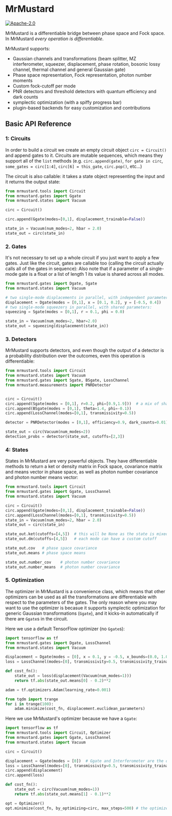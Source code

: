 # MrMustard

[![Apache-2.0](https://img.shields.io/badge/License-Apache--2.0-blue)](https://opensource.org/licenses/Apache-2.0)

MrMustard is a differentiable bridge between phase space and Fock space. In MrMustard _every operation is differentiable_.

MrMustard supports:
- Gaussian channels and transformations (beam splitter, MZ interferometer, squeezer, displacement, phase rotation, bosonic lossy channel, thermal channel and general Gaussian gate)
- Phase space representation, Fock representation, photon number moments
- Custom fock-cutoff per mode
- PNR detectors and threshold detectors with quantum efficiency and dark counts
- symplectic optimization (with a spiffy progress bar)
- plugin-based backends for easy customization and contributions


## Basic API Reference

### 1: Circuits

In order to build a circuit we create an empty circuit object `circ = Circuit()` and append gates to it. 
Circuits are mutable sequences, which means they support all of the `list` methods (e.g. `circ.append(gate)`, `for gate in circ`, `some_gates = circ[1:4]`, `circ[6] = this_gate`, `circ.pop()`, etc...)

The circuit is also callable: it takes a state object representing the input and it returns the output state:

```python
from mrmustard.tools import Circuit
from mrmustard.gates import Ggate
from mrmustard.states import Vacuum

circ = Circuit()

circ.append(Ggate(modes=[0,1], displacement_trainable=False))

state_in = Vacuum(num_modes=2, hbar = 2.0)
state_out = circ(state_in)
```

### 2. Gates
It's not necessary to set up a whole circuit if you just want to apply a few gates. Just like the circuit, gates are callable too (calling the circuit actually calls all of the gates in sequence):
Also note that if a parameter of a single-mode gate is a float or a list of length 1 its value is shared across all modes.

```python
from mrmustard.gates import Dgate, Sgate
from mrmustard.states import Vacuum

# two single-mode displacements in parallel, with independent parameters:
displacement = Dgate(modes = [0,1], x = [0.1, 0.2], y = [-0.5, 0.4])
# two single-mode squeezers in parallel, with shared parameters:
squeezing = Sgate(modes = [0,1], r = 0.1, phi = 0.0)

state_in = Vacuum(num_modes=2, hbar=2.0)
state_out = squeezing(displacement(state_in))
```

### 3. Detectors
MrMustard supports detectors, and even though the output of a detector is a probability distribution over the outcomes, even this operation is differentiable:

```python
from mrmustard.tools import Circuit
from mrmustard.states import Vacuum
from mrmustard.gates import Sgate, BSgate, LossChannel
from mrmustard.measurements import PNRDetector


circ = Circuit()
circ.append(Sgate(modes = [0,1], r=0.2, phi=[0.9,1.9]))  # a mix of shared and independent parameters is allowed
circ.append(BSgate(modes = [0,1], theta=1.4, phi=-0.1))
circ.append(LossChannel(modes=[0,1], transmissivity=0.5))

detector = PNRDetector(modes = [0,1], efficiency=0.9, dark_counts=0.01)

state_out = circ(Vacuum(num_modes=2))
detection_probs = detector(state_out, cutoffs=[2,3])
```

### 4: States
States in MrMustard are very powerful objects. They have differentiable methods to return a ket or density matrix in Fock space, covariance matrix and means vector in phase space, as well as photon number covariance and photon number means vector:
```python
from mrmustard.tools import Circuit
from mrmustard.gates import Ggate, LossChannel
from mrmustard.states import Vacuum

circ = Circuit()
circ.append(Ggate(modes=[0,1], displacement_trainable=False))
circ.append(LossChannel(modes=[0,1], transmissivity=0.5))
state_in = Vacuum(num_modes=2, hbar = 2.0)
state_out = circ(state_in)

state_out.ket(cutoffs=[4,5])  # this will be None as the state is mixed
state_out.dm(cutoffs=[4,5])   # each mode can have a custom cutoff

state_out.cov   # phase space covariance
state_out.means # phase space means

state_out.number_cov    # photon number covariance
state_out.number_means  # photon number covariance
```

### 5. Optimization
The optimizer in MrMustard is a convenience class, which means that other optimizers can be used as all the transformations are differentiable with respect to the parameters of the gates. The only reason where you may want to use the optimizer is becasue it supports symplectic optimization for generic Gaussian transformations (`Ggate`), and it kicks-in automatically if there are `Ggate`s in the circuit.

Here we use a default TensorFlow optimizer (no `Ggate`s):
```python
import tensorflow as tf
from mrmustard.gates import Dgate, LossChannel
from mrmustard.states import Vacuum

displacement = Dgate(modes = [0], x = 0.1, y = -0.5, x_bounds=(0.0, 1.0), x_trainable=True, y_trainable=False)
loss = LossChannel(modes=[0], transmissivity=0.5, transmissivity_trainable=False)

def cost_fn():
    state_out = loss(displacement(Vacuum(num_modes=1)))
    return tf.abs(state_out.means[0] - 0.2)**2

adam = tf.optimizers.Adam(learning_rate=0.001)

from tqdm import trange
for i in trange(100):
    adam.minimize(cost_fn, displacement.euclidean_parameters)
```

Here we use MrMustard's optimizer because we have a `Ggate`:
```python
import tensorflow as tf
from mrmustard.tools import Circuit, Optimizer
from mrmustard.gates import Ggate, LossChannel
from mrmustard.states import Vacuum

circ = Circuit()

displacement = Ggate(modes = [0])  # Ggate and Interferometer are the only gates which automate parameter initialization
loss = LossChannel(modes=[0], transmissivity=0.5, transmissivity_trainable=False)
circ.append(displacement)
circ.append(loss)

def cost_fn():
    state_out = circ(Vacuum(num_modes=1))
    return tf.abs(state_out.means[1] - 0.1)**2

opt = Optimizer()
opt.minimize(cost_fn, by_optimizing=circ, max_steps=500) # the optimizer stops earlier if the loss is stable
```
